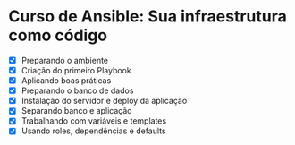 # Curso de Ansible: Sua infraestrutura como código

- [x] Preparando o ambiente
- [x] Criação do primeiro Playbook
- [x] Aplicando boas práticas
- [x] Preparando o banco de dados
- [x] Instalação do servidor e deploy da aplicação
- [x] Separando banco e aplicação
- [x] Trabalhando com variáveis e templates
- [x] Usando roles, dependências e defaults
